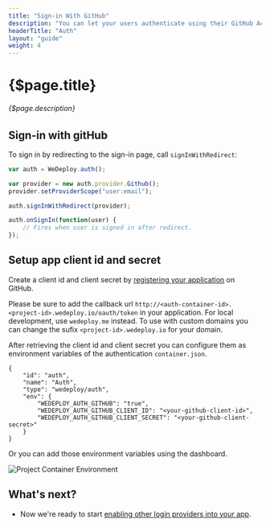 ```yaml
---
title: "Sign-in With GitHub"
description: "You can let your users authenticate using their GitHub Accounts by integrating GitHub Sign-In into your app."
headerTitle: "Auth"
layout: "guide"
weight: 4
---
```


# {$page.title}

###### {$page.description}

<article id="1">

## Sign-in with gitHub

To sign in by redirecting to the sign-in page, call `signInWithRedirect`:


```javascript
var auth = WeDeploy.auth();

var provider = new auth.provider.Github();
provider.setProviderScope("user:email");

auth.signInWithRedirect(provider);

auth.onSignIn(function(user) {
	// Fires when user is signed in after redirect.
});
```

</article>

<article id="2">

## Setup app client id and secret

Create a client id and client secret by [registering your application](https://github.com/settings/applications/new) on GitHub. 

<aside>

Please be sure to add the callback url `http://<auth-container-id>.<project-id>.wedeploy.io/oauth/token` in your application.
For local development, use `wedeploy.me` instead. To use with custom domains you can change the sufix `<project-id>.wedeploy.io` for your domain.

</aside>

After retrieving the client id and client secret you can configure them as environment variables of the authentication `container.json`.

```application/json
{
	"id": "auth",
	"name": "Auth",
	"type": "wedeploy/auth",
	"env": {
		"WEDEPLOY_AUTH_GITHUB": "true",
		"WEDEPLOY_AUTH_GITHUB_CLIENT_ID": "<your-github-client-id>",
		"WEDEPLOY_AUTH_GITHUB_CLIENT_SECRET": "<your-github-client-secret>"
	}
}
```

Or you can add those environment variables using the dashboard.

![Project Container Environment](https://cloud.githubusercontent.com/assets/1435318/20008146/296d8a62-a27e-11e6-9e5a-f54bac5a5a85.png)

</article>

## What's next?

* Now we're ready to start [enabling other login providers into your app](/docs/auth/js/sign-in-with-google.html).
